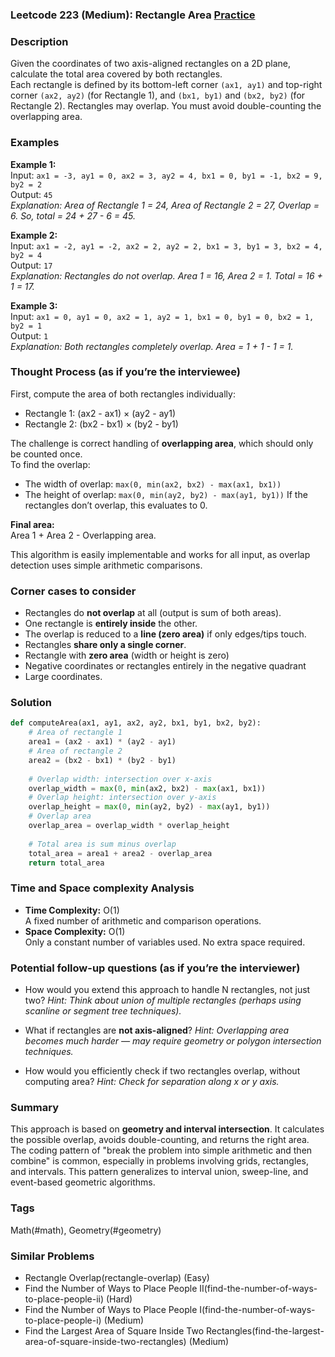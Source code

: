 ### Leetcode 223 (Medium): Rectangle Area [Practice](https://leetcode.com/problems/rectangle-area)

### Description  
Given the coordinates of two axis-aligned rectangles on a 2D plane, calculate the total area covered by both rectangles.  
Each rectangle is defined by its bottom-left corner `(ax1, ay1)` and top-right corner `(ax2, ay2)` (for Rectangle 1), and `(bx1, by1)` and `(bx2, by2)` (for Rectangle 2). Rectangles may overlap. You must avoid double-counting the overlapping area.

### Examples  

**Example 1:**  
Input: `ax1 = -3, ay1 = 0, ax2 = 3, ay2 = 4, bx1 = 0, by1 = -1, bx2 = 9, by2 = 2`  
Output: `45`  
*Explanation: Area of Rectangle 1 = 24, Area of Rectangle 2 = 27, Overlap = 6. So, total = 24 + 27 - 6 = 45.*

**Example 2:**  
Input: `ax1 = -2, ay1 = -2, ax2 = 2, ay2 = 2, bx1 = 3, by1 = 3, bx2 = 4, by2 = 4`  
Output: `17`  
*Explanation: Rectangles do not overlap. Area 1 = 16, Area 2 = 1. Total = 16 + 1 = 17.*

**Example 3:**  
Input: `ax1 = 0, ay1 = 0, ax2 = 1, ay2 = 1, bx1 = 0, by1 = 0, bx2 = 1, by2 = 1`  
Output: `1`  
*Explanation: Both rectangles completely overlap. Area = 1 + 1 - 1 = 1.*

### Thought Process (as if you’re the interviewee)  
First, compute the area of both rectangles individually:
- Rectangle 1: (ax2 - ax1) × (ay2 - ay1)
- Rectangle 2: (bx2 - bx1) × (by2 - by1)

The challenge is correct handling of **overlapping area**, which should only be counted once.  
To find the overlap:
- The width of overlap: `max(0, min(ax2, bx2) - max(ax1, bx1))`
- The height of overlap: `max(0, min(ay2, by2) - max(ay1, by1))`
If the rectangles don’t overlap, this evaluates to 0.

**Final area:**  
Area 1 + Area 2 - Overlapping area.

This algorithm is easily implementable and works for all input, as overlap detection uses simple arithmetic comparisons.

### Corner cases to consider  
- Rectangles do **not overlap** at all (output is sum of both areas).
- One rectangle is **entirely inside** the other.
- The overlap is reduced to a **line (zero area)** if only edges/tips touch.
- Rectangles **share only a single corner**.
- Rectangle with **zero area** (width or height is zero)
- Negative coordinates or rectangles entirely in the negative quadrant
- Large coordinates.

### Solution

```python
def computeArea(ax1, ay1, ax2, ay2, bx1, by1, bx2, by2):
    # Area of rectangle 1
    area1 = (ax2 - ax1) * (ay2 - ay1)
    # Area of rectangle 2
    area2 = (bx2 - bx1) * (by2 - by1)
    
    # Overlap width: intersection over x-axis
    overlap_width = max(0, min(ax2, bx2) - max(ax1, bx1))
    # Overlap height: intersection over y-axis
    overlap_height = max(0, min(ay2, by2) - max(ay1, by1))
    # Overlap area
    overlap_area = overlap_width * overlap_height
    
    # Total area is sum minus overlap
    total_area = area1 + area2 - overlap_area
    return total_area
```

### Time and Space complexity Analysis  

- **Time Complexity:** O(1)  
  A fixed number of arithmetic and comparison operations.
- **Space Complexity:** O(1)  
  Only a constant number of variables used. No extra space required.

### Potential follow-up questions (as if you’re the interviewer)  

- How would you extend this approach to handle N rectangles, not just two?
  *Hint: Think about union of multiple rectangles (perhaps using scanline or segment tree techniques).*

- What if rectangles are **not axis-aligned**?
  *Hint: Overlapping area becomes much harder — may require geometry or polygon intersection techniques.*

- How would you efficiently check if two rectangles overlap, without computing area?
  *Hint: Check for separation along x or y axis.*

### Summary  
This approach is based on **geometry and interval intersection**. It calculates the possible overlap, avoids double-counting, and returns the right area. The coding pattern of "break the problem into simple arithmetic and then combine" is common, especially in problems involving grids, rectangles, and intervals. This pattern generalizes to interval union, sweep-line, and event-based geometric algorithms.

### Tags
Math(#math), Geometry(#geometry)

### Similar Problems
- Rectangle Overlap(rectangle-overlap) (Easy)
- Find the Number of Ways to Place People II(find-the-number-of-ways-to-place-people-ii) (Hard)
- Find the Number of Ways to Place People I(find-the-number-of-ways-to-place-people-i) (Medium)
- Find the Largest Area of Square Inside Two Rectangles(find-the-largest-area-of-square-inside-two-rectangles) (Medium)